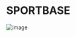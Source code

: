 # SPORTBASE
![image](https://github.com/sandygudie/sportbase/assets/54219127/8a94e8fd-e845-4961-8778-ac7ccab6b347)
